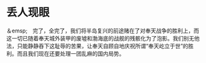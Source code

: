 # 丢人现眼
＆emsp;&emsp;完了，全完了，我们将半岛复兴的前途赌在了对奉天战争的胜利上，而这一切已随着奉天城外装甲的废墟和渤海底的战舰的残骸化为了泡影。我们别无他法，只能静静吞下这耻辱的苦果，让奉天自顾自地庆祝所谓“奉天屹立于世”的胜利。而且我们现在还要处理一团乱麻的国内局势。  
